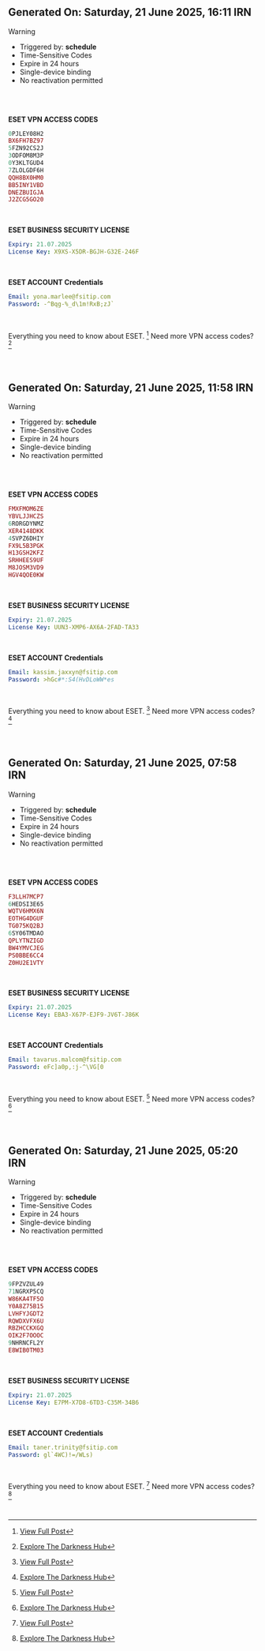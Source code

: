 
#
## Generated On: Saturday, 21 June 2025, 16:11 IRN

> [!WARNING]
>
> - Triggered by: **schedule**
> - Time-Sensitive Codes
> - Expire in 24 hours
> - Single-device binding
> - No reactivation permitted <br><br/>

<br/>

**ESET VPN ACCESS CODES**

```ruby
0PJLEY08H2
BX6FH7BZ97
5FZN92CS2J
3ODFOM8M3P
0Y3KLTGUD4
7ZLOLGDF6H
QQH8BX0HM0
BB5INY1VBD
DNEZBUIGJA
J2ZCG5GO20
```

<br/>

**ESET BUSINESS SECURITY LICENSE**

```yml
Expiry: 21.07.2025
License Key: X9XS-X5DR-BGJH-G32E-246F
```

<br/>

**ESET ACCOUNT Credentials**

```yml
Email: yona.marlee@fsitip.com
Password: -^Bqg-%_d\1m!RxB;zJ`
```

<br/>

Everything you need to know about ESET. [^1]
Need more VPN access codes? [^2]

<br/>


#
#
## Generated On: Saturday, 21 June 2025, 11:58 IRN

> [!WARNING]
>
> - Triggered by: **schedule**
> - Time-Sensitive Codes
> - Expire in 24 hours
> - Single-device binding
> - No reactivation permitted <br><br/>

<br/>

**ESET VPN ACCESS CODES**

```ruby
FMXFMOM6ZE
YBVLJJHCZS
6RORGDYNMZ
XER4148DKK
4SVPZ6DHIY
FX9L5B3PGK
H13GSH2KFZ
SRHHEES9UF
M8JOSM3VD9
HGV4QOE0KW
```

<br/>

**ESET BUSINESS SECURITY LICENSE**

```yml
Expiry: 21.07.2025
License Key: UUN3-XMP6-AX6A-2FAD-TA33
```

<br/>

**ESET ACCOUNT Credentials**

```yml
Email: kassim.jaxxyn@fsitip.com
Password: >hGc#*:S4(HvDLoWW*es
```

<br/>

Everything you need to know about ESET. [^1]
Need more VPN access codes? [^2]

<br/>


#
#
## Generated On: Saturday, 21 June 2025, 07:58 IRN

> [!WARNING]
>
> - Triggered by: **schedule**
> - Time-Sensitive Codes
> - Expire in 24 hours
> - Single-device binding
> - No reactivation permitted <br><br/>

<br/>

**ESET VPN ACCESS CODES**

```ruby
F3LLH7MCP7
6HEDSI3E65
WQTV6HMX6N
EOTHG4DGUF
TG075KQ2BJ
6SY06TMDAO
QPLYTNZIGD
BW4YMVCJEG
PS0BBE6CC4
Z0HU2E1VTY
```

<br/>

**ESET BUSINESS SECURITY LICENSE**

```yml
Expiry: 21.07.2025
License Key: EBA3-X67P-EJF9-JV6T-J86K
```

<br/>

**ESET ACCOUNT Credentials**

```yml
Email: tavarus.malcom@fsitip.com
Password: eFc]a0p,:j-^\VG[0
```

<br/>

Everything you need to know about ESET. [^1]
Need more VPN access codes? [^2]

<br/>


#
#
## Generated On: Saturday, 21 June 2025, 05:20 IRN

> [!WARNING]
>
> - Triggered by: **schedule**
> - Time-Sensitive Codes
> - Expire in 24 hours
> - Single-device binding
> - No reactivation permitted <br><br/>

<br/>

**ESET VPN ACCESS CODES**

```ruby
9FPZVZUL49
71NGRXP5CQ
W86KA4TF5O
Y0A8Z75B15
LVHFYJGDT2
RQWDXVFX6U
RBZHCCKXGQ
OIK2F7OOOC
9NHRNCFL2Y
E8WIB0TM03
```

<br/>

**ESET BUSINESS SECURITY LICENSE**

```yml
Expiry: 21.07.2025
License Key: E7PM-X7D8-6TD3-C35M-34B6
```

<br/>

**ESET ACCOUNT Credentials**

```yml
Email: taner.trinity@fsitip.com
Password: gl`4WC)!=/WLs)
```

<br/>

Everything you need to know about ESET. [^1]
Need more VPN access codes? [^2]

<br/>

[^1]: [View Full Post](https://t.me/F_NiREvil/2113)
[^2]: [Explore The Darkness Hub](https://t.me/Eset_key_trial)

